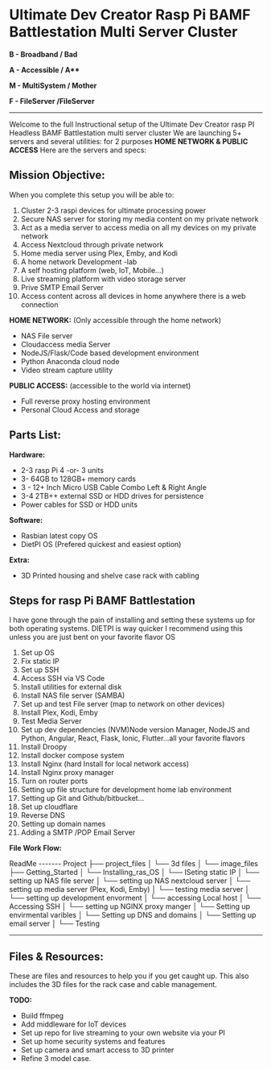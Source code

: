 # Ultimate Dev Creator Rasp Pi BAMF Battlestation Multi Server Cluster

**B - Broadband / Bad**

**A - Accessible / A\*\***

**M - MultiSystem / Mother**

**F - FileServer /FileServer**

<hr/>

Welcome to the full Instructional setup of the Ultimate Dev Creator rasp PI Headless BAMF Battlestation multi server cluster We are launching 5+ servers and several utilities: for 2 purposes **HOME NETWORK &amp; PUBLIC ACCESS** Here are the servers and specs:

## **Mission Objective:**

When you complete this setup you will be able to:

1. Cluster 2-3 raspi devices for ultimate processing power
2. Secure NAS server for storing my media content on my private network
3. Act as a media server to access media on all my devices on my private network
4. Access Nextcloud through private network
5. Home media server using Plex, Emby, and Kodi
6. A home network Development -lab
7. A self hosting platform (web, IoT, Mobile…)
8. Live streaming platform with video storage server
9. Prive SMTP Email Server
10. Access content across all devices in home anywhere there is a web connection

**HOME NETWORK:** (Only accessible through the home network)

- NAS File server
- Cloudaccess media Server
- NodeJS/Flask/Code based development environment
- Python Anaconda cloud node
- Video stream capture utility

**PUBLIC ACCESS:** (accessible to the world via internet)

- Full reverse proxy hosting environment
- Personal Cloud Access and storage

## **Parts List:**

**Hardware:**

- 2-3 rasp Pi 4 -or- 3 units
- 3- 64GB to 128GB+ memory cards
- 3 - 12+ Inch Micro USB Cable Combo Left &amp; Right Angle
- 3-4 2TB++ external SSD or HDD drives for persistence
- Power cables for SSD or HDD units

**Software:**

- Rasbian latest copy OS
- DietPI OS (Prefered quickest and easiest option)

**Extra:**

- 3D Printed housing and shelve case rack with cabling

## **Steps for rasp Pi BAMF Battlestation**

I have gone through the pain of installing and setting these systems up for both operating systems. DIETPI is way quicker I recommend using this unless you are just bent on your favorite flavor OS

1. Set up OS
2. Fix static IP
3. Set up SSH
4. Access SSH via VS Code
5. Install utilities for external disk
6. Install NAS file server (SAMBA)
7. Set up and test File server (map to network on other devices)
8. Install Plex, Kodi, Emby
9. Test Media Server
10. Set up dev dependencies (NVM)Node version Manager, NodeJS and Python, Angular, React, Flask, Ionic, Flutter…all your favorite flavors
11. Install Droopy
12. Install docker compose system
13. Install Nginx (hard Install for local network access)
14. Install Nginx proxy manager
15. Turn on router ports
16. Setting up file structure for development home lab environment
17. Setting up Git and Github/bitbucket...
18. Set up cloudflare
19. Reverse DNS
20. Setting up domain names
21. Adding a SMTP /POP Email Server

**File Work Flow:**

ReadMe -------
Project
├── project_files
│   └── 3d files
│   └── image_files
├── Getting_Started
│   └── Installing_ras_OS
│   └── ISeting static IP
│   └── setting up NAS file server
│   └── setting up NAS nextcloud server
│   └── setting up media server (Plex, Kodi, Emby)
│              └── testing media server
│   └── setting up development envorment
│              └── accessing Local host
│              └── Accessing SSH
│   └── setting up NGINX proxy manger
│   └── Setting up envirmental varibles
│   └── Setting up DNS and domains
│   └── Setting up email server
│   └── Testing

<hr/>

## **Files &amp; Resources:**

These are files and resources to help you if you get caught up. This also includes the 3D files for the rack case and cable management.

**TODO:**

- Build ffmpeg
- Add middleware for IoT devices
- Set up repo for live streaming to your own website via your PI
- Set up home security systems and features
- Set up camera and smart access to 3D printer
- Refine 3 model case.
